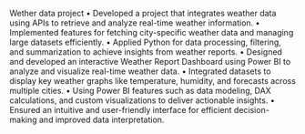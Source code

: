 Wether data project 
•	Developed a project that integrates weather data using APIs to retrieve and analyze real-time weather information.
•	Implemented features for fetching city-specific weather data and managing large datasets efficiently.
•	Applied Python for data processing, filtering, and summarization to achieve insights from weather reports.
•	Designed and developed an interactive Weather Report Dashboard using Power BI to analyze and visualize real-time weather data.
•	Integrated datasets to display key weather graphs  like temperature, humidity, and forecasts across multiple cities.
•	Using  Power BI features such as data modeling, DAX calculations, and custom visualizations to deliver actionable insights.
•	Ensured an intuitive and user-friendly interface for efficient decision-making and improved data interpretation.
